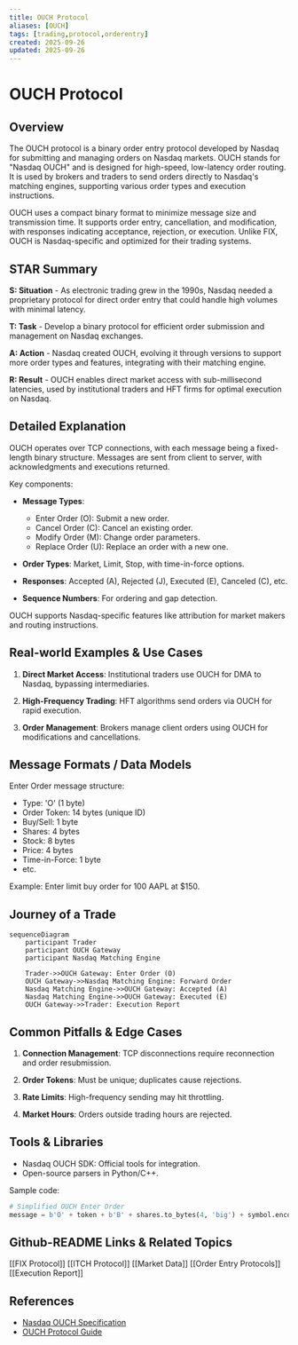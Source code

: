 ```yaml
---
title: OUCH Protocol
aliases: [OUCH]
tags: [trading,protocol,orderentry]
created: 2025-09-26
updated: 2025-09-26
---
```


# OUCH Protocol

## Overview

The OUCH protocol is a binary order entry protocol developed by Nasdaq for submitting and managing orders on Nasdaq markets. OUCH stands for "Nasdaq OUCH" and is designed for high-speed, low-latency order routing. It is used by brokers and traders to send orders directly to Nasdaq's matching engines, supporting various order types and execution instructions.

OUCH uses a compact binary format to minimize message size and transmission time. It supports order entry, cancellation, and modification, with responses indicating acceptance, rejection, or execution. Unlike FIX, OUCH is Nasdaq-specific and optimized for their trading systems.

## STAR Summary

**S: Situation** - As electronic trading grew in the 1990s, Nasdaq needed a proprietary protocol for direct order entry that could handle high volumes with minimal latency.

**T: Task** - Develop a binary protocol for efficient order submission and management on Nasdaq exchanges.

**A: Action** - Nasdaq created OUCH, evolving it through versions to support more order types and features, integrating with their matching engine.

**R: Result** - OUCH enables direct market access with sub-millisecond latencies, used by institutional traders and HFT firms for optimal execution on Nasdaq.

## Detailed Explanation

OUCH operates over TCP connections, with each message being a fixed-length binary structure. Messages are sent from client to server, with acknowledgments and executions returned.

Key components:

- **Message Types**:
  - Enter Order (O): Submit a new order.
  - Cancel Order (C): Cancel an existing order.
  - Modify Order (M): Change order parameters.
  - Replace Order (U): Replace an order with a new one.

- **Order Types**: Market, Limit, Stop, with time-in-force options.

- **Responses**: Accepted (A), Rejected (J), Executed (E), Canceled (C), etc.

- **Sequence Numbers**: For ordering and gap detection.

OUCH supports Nasdaq-specific features like attribution for market makers and routing instructions.

## Real-world Examples & Use Cases

1. **Direct Market Access**: Institutional traders use OUCH for DMA to Nasdaq, bypassing intermediaries.

2. **High-Frequency Trading**: HFT algorithms send orders via OUCH for rapid execution.

3. **Order Management**: Brokers manage client orders using OUCH for modifications and cancellations.

## Message Formats / Data Models

Enter Order message structure:

- Type: 'O' (1 byte)
- Order Token: 14 bytes (unique ID)
- Buy/Sell: 1 byte
- Shares: 4 bytes
- Stock: 8 bytes
- Price: 4 bytes
- Time-in-Force: 1 byte
- etc.

Example: Enter limit buy order for 100 AAPL at $150.

## Journey of a Trade

```mermaid
sequenceDiagram
    participant Trader
    participant OUCH Gateway
    participant Nasdaq Matching Engine

    Trader->>OUCH Gateway: Enter Order (O)
    OUCH Gateway->>Nasdaq Matching Engine: Forward Order
    Nasdaq Matching Engine->>OUCH Gateway: Accepted (A)
    Nasdaq Matching Engine->>OUCH Gateway: Executed (E)
    OUCH Gateway->>Trader: Execution Report
```

## Common Pitfalls & Edge Cases

1. **Connection Management**: TCP disconnections require reconnection and order resubmission.

2. **Order Tokens**: Must be unique; duplicates cause rejections.

3. **Rate Limits**: High-frequency sending may hit throttling.

4. **Market Hours**: Orders outside trading hours are rejected.

## Tools & Libraries

- Nasdaq OUCH SDK: Official tools for integration.
- Open-source parsers in Python/C++.

Sample code:

```python
# Simplified OUCH Enter Order
message = b'O' + token + b'B' + shares.to_bytes(4, 'big') + symbol.encode() + price_bytes
```

## Github-README Links & Related Topics

[[FIX Protocol]]
[[ITCH Protocol]]
[[Market Data]]
[[Order Entry Protocols]]
[[Execution Report]]

## References

- [Nasdaq OUCH Specification](https://www.nasdaqtrader.com/Trader.aspx?id=OUCH)
- [OUCH Protocol Guide](https://www.nasdaqtrader.com/content/technicalsupport/specifications/dataproducts/Ouch4.2.pdf)